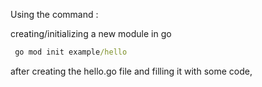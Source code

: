 Using the command : 

creating/initializing a new module in go
```cmd
 go mod init example/hello
```

after creating the hello.go file and filling it with some code, 


